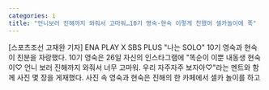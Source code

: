 ```yaml
---
categories: i
title: "언니보러 진해까지 와줘서 고마워…10기 영숙·현숙 이렇게 친했어 셀카놀이에 푹"
---
```

[스포츠조선 고재완 기자] ENA PLAY X SBS PLUS "나는 SOLO" 10기 영숙과 현숙이 친분을 자랑했다. 10기 영숙은 26일 자신의 인스타그램에 "똑순이 이뿐 내동생 현숙이♡ 언니 보러 진해까지 와줘서 너무 고마워. 우리 자주자주 보자아♡"라는 멘트와 함께 사진 몇 장을 게재했다. 사진 속 영숙과 현숙은 진해의 한 카페에서 셀카 놀이를 하고